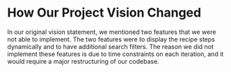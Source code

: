 # How Our Project Vision Changed

In our original vision statement, we mentioned two features that we were not able to implement. The two features were to display the recipe steps dynamically and to have additional search filters. The reason we did not implement these features is due to time constraints on each iteration, and it would require a major restructuring of our codebase.
